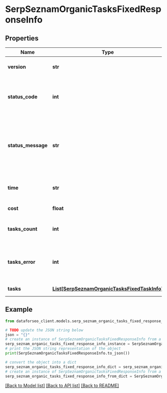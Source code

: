 # SerpSeznamOrganicTasksFixedResponseInfo


## Properties

Name | Type | Description | Notes
------------ | ------------- | ------------- | -------------
**version** | **str** | the current version of the API | [optional] 
**status_code** | **int** | general status code you can find the full list of the response codes here | [optional] 
**status_message** | **str** | general informational message you can find the full list of general informational messages here | [optional] 
**time** | **str** | total execution time, seconds | [optional] 
**cost** | **float** | total tasks cost, USD | [optional] 
**tasks_count** | **int** | the number of tasks in the tasks array | [optional] 
**tasks_error** | **int** | the number of tasks in the tasks array returned with an error | [optional] 
**tasks** | [**List[SerpSeznamOrganicTasksFixedTaskInfo]**](SerpSeznamOrganicTasksFixedTaskInfo.md) | array of tasks | [optional] 

## Example

```python
from dataforseo_client.models.serp_seznam_organic_tasks_fixed_response_info import SerpSeznamOrganicTasksFixedResponseInfo

# TODO update the JSON string below
json = "{}"
# create an instance of SerpSeznamOrganicTasksFixedResponseInfo from a JSON string
serp_seznam_organic_tasks_fixed_response_info_instance = SerpSeznamOrganicTasksFixedResponseInfo.from_json(json)
# print the JSON string representation of the object
print(SerpSeznamOrganicTasksFixedResponseInfo.to_json())

# convert the object into a dict
serp_seznam_organic_tasks_fixed_response_info_dict = serp_seznam_organic_tasks_fixed_response_info_instance.to_dict()
# create an instance of SerpSeznamOrganicTasksFixedResponseInfo from a dict
serp_seznam_organic_tasks_fixed_response_info_from_dict = SerpSeznamOrganicTasksFixedResponseInfo.from_dict(serp_seznam_organic_tasks_fixed_response_info_dict)
```
[[Back to Model list]](../README.md#documentation-for-models) [[Back to API list]](../README.md#documentation-for-api-endpoints) [[Back to README]](../README.md)


